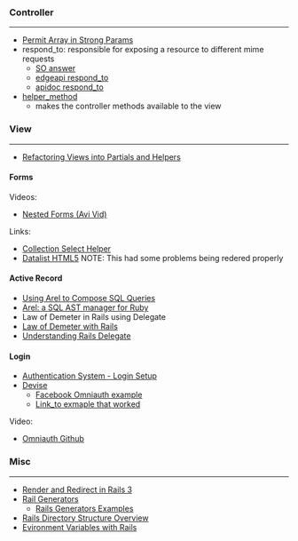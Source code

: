 
### Controller
----

* [Permit Array in Strong Params](http://stackoverflow.com/questions/16549382/how-to-permit-an-array-with-strong-parameters)
* respond_to: responsible for exposing a resource to different mime requests
    * [SO answer](http://stackoverflow.com/a/13388248/6664582)
    * [edgeapi respond_to](http://edgeapi.rubyonrails.org/classes/ActionController/Responder.html)
    * [apidoc respond_to](http://apidock.com/rails/ActionController/MimeResponds/InstanceMethods/respond_to)
* [helper_method](http://apidock.com/rails/v4.2.7/AbstractController/Helpers/ClassMethods/helper_method)
    * makes the controller methods available to the view


### View
----

* [Refactoring Views into Partials and Helpers](https://www.youtube.com/watch?v=UYhkBd2Mnl0)

#### Forms

Videos:

* [Nested Forms (Avi Vid)](https://www.youtube.com/watch?v=zZn0xWry6TE)

Links:

* [Collection Select Helper](http://apidock.com/rails/ActionView/Helpers/FormOptionsHelper/collection_select)
* [Datalist HTML5](https://developer.mozilla.org/en-US/docs/Web/HTML/Element/datalist) NOTE: This had some problems being redered properly

#### Active Record

* [Using Arel to Compose SQL Queries](https://robots.thoughtbot.com/using-arel-to-compose-sql-queries)
* [Arel: a SQL AST manager for Ruby](https://github.com/rails/arel)
* Law of Demeter in Rails using Delegate
 * [Law of Demeter with Rails](https://blog.spacelab.team/design-patterns-law-of-demeter-with-rails-49a44a9689fe#.ie5h1uio9)
 * [Understanding Rails Delegate](https://simonecarletti.com/blog/2009/12/inside-ruby-on-rails-delegate/)

#### Login

* [Authentication System - Login Setup](https://www.railstutorial.org/book/basic_login)
* [Devise](http://devise.plataformatec.com.br/)
    * [Facebook Omniauth example](https://github.com/plataformatec/devise/wiki/OmniAuth%3A-Overview)
    * [Link_to exmaple that worked](http://stackoverflow.com/a/38837010/6664582)

Video:

* [Omniauth Github](https://www.youtube.com/watch?v=UAvuo-EbTFY)


### Misc
----

* [Render and Redirect in Rails 3](https://gist.github.com/jcasimir/1210155)
* [Rail Generators](https://en.wikibooks.org/wiki/Ruby_on_Rails/Built-In_Rails_Tools/Generators)
  * [Rails Generators Examples](http://www.korenlc.com/rails-generate-model-vs-resourse-vs-scaffold/)
* [Rails Directory Structure Overview](https://www.tutorialspoint.com/ruby-on-rails/rails-directory-structure.htm)
* [Evironment Variables with Rails](https://launchschool.com/blog/managing-environment-configuration-variables-in-rails)

